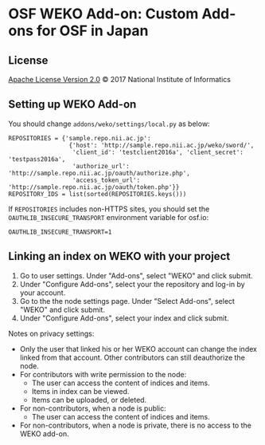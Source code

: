# OSF WEKO Add-on: Custom Add-ons for OSF in Japan

## License

[Apache License Version 2.0](LICENSE) © 2017 National Institute of Informatics

## Setting up WEKO Add-on

You should change `addons/weko/settings/local.py` as below:

```
REPOSITORIES = {'sample.repo.nii.ac.jp':
                 {'host': 'http://sample.repo.nii.ac.jp/weko/sword/',
                  'client_id': 'testclient2016a', 'client_secret': 'testpass2016a',
                  'authorize_url': 'http://sample.repo.nii.ac.jp/oauth/authorize.php',
                  'access_token_url': 'http://sample.repo.nii.ac.jp/oauth/token.php'}}
REPOSITORY_IDS = list(sorted(REPOSITORIES.keys()))
```

If `REPOSITORIES` includes non-HTTPS sites,
you should set the `OAUTHLIB_INSECURE_TRANSPORT` environment variable for osf.io:

```
OAUTHLIB_INSECURE_TRANSPORT=1
```

## Linking an index on WEKO with your project

1. Go to user settings. Under "Add-ons", select "WEKO" and click submit.
2. Under "Configure Add-ons", select your the repository and log-in by your account.
3. Go to the the node settings page. Under "Select Add-ons", select "WEKO" and click submit.
4. Under "Configure Add-ons", select your index and click submit.

Notes on privacy settings:
 - Only the user that linked his or her WEKO account can change the index linked from that account. Other contributors can still deauthorize the node.
 - For contributors with write permission to the node:
    - The user can access the content of indices and items.
    - Items in index can be viewed.
    - Items can be uploaded, or deleted.
 - For non-contributors, when a node is public:
    - The user can access the content of indices and items.
 - For non-contributors, when a node is private, there is no access to the WEKO add-on.
